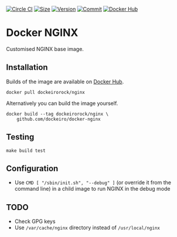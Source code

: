 [![Circle CI](https://circleci.com/gh/dockeirorock/docker-nginx.svg?style=shield "CircleCI")](https://circleci.com/gh/dockeirorock/docker-nginx)&nbsp;[![Size](https://images.microbadger.com/badges/image/dockeirorock/nginx.svg)](http://microbadger.com/images/dockeirorock/nginx)&nbsp;[![Version](https://images.microbadger.com/badges/version/dockeirorock/nginx.svg)](http://microbadger.com/images/dockeirorock/nginx)&nbsp;[![Commit](https://images.microbadger.com/badges/commit/dockeirorock/nginx.svg)](http://microbadger.com/images/dockeirorock/nginx)&nbsp;[![Docker Hub](https://img.shields.io/docker/pulls/dockeirorock/nginx.svg)](https://hub.docker.com/r/dockeirorock/nginx/)

Docker NGINX
============

Customised NGINX base image.

Installation
------------

Builds of the image are available on [Docker Hub](https://hub.docker.com/r/dockeirorock/nginx/).

    docker pull dockeirorock/nginx

Alternatively you can build the image yourself.

    docker build --tag dockeirorock/nginx \
        github.com/dockeiro/docker-nginx

Testing
-------

    make build test

Configuration
-------------

* Use `CMD [ "/sbin/init.sh", "--debug" ]` (or override it from the command line) in a child image to run NGINX in the debug mode

TODO
----

* Check GPG keys
* Use `/var/cache/nginx` directory instead of `/usr/local/nginx`
